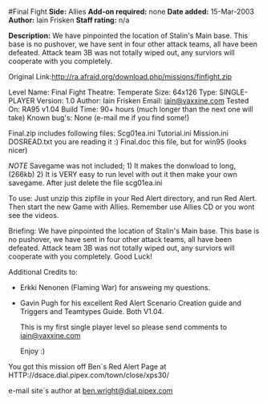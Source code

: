 #Final Fight
**Side:** Allies
**Add-on required:** none
**Date added:** 15-Mar-2003
**Author:** Iain Frisken
**Staff rating:** n/a

**Description:** We have pinpointed the location of Stalin&apos;s Main base. This base is no pushover, we have sent in four other attack teams, all have been defeated.  Attack team 3B was not totally wiped out, any surviors will cooperate with you completely.

Original Link:http://ra.afraid.org/download.php/missions/finfight.zip

Level Name: Final Fight
Theatre: Temperate
Size: 64x126
Type: SINGLE-PLAYER
Version: 1.0
Author: Iain Frisken
Email: iain@vaxxine.com
Tested On: RA95 v1.04
Build Time: 90+ hours (much longer than the next one will take)
Known bug's: None (e-mail me if you find some!)

Final.zip includes following files:
   Scg01ea.ini
   Tutorial.ini
   Mission.ini            
   DOSREAD.txt         you are reading it :)
   Final.doc 	       this file, but for win95 (looks nicer)
   
*NOTE* Savegame was not included;
			1) It makes the donwload to long, (266kb)
			2) It is VERY easy to run level with out 
			   it then make your own savegame.  After 
			   just delete the file scg01ea.ini

To use:
   Just unzip this zipfile in your Red Alert directory, and run Red Alert.
   Then start the new Game with Allies. Remember use Allies CD or you wont
   see the videos.
   
Briefing:
   We have pinpointed the location of Stalin's Main base. This base  is no 
   pushover, we have sent in four other attack teams, all have been 
   defeated.  Attack team 3B was not totally wiped out, any surviors will 
   cooperate with you completely.
   Good Luck!

Additional Credits to:
 - Erkki Nenonen (Flaming War) for answeing my questions.  
 - Gavin Pugh for his excellent Red Alert Scenario Creation guide 
   and Triggers and Teamtypes Guide. Both V1.04.


   This is my first single player level so please send comments to
   iain@vaxxine.com

   Enjoy :)

You got this mission off Ben`s Red Alert Page at HTTP://dsace.dial.pipex.com/town/close/xps30/

e-mail site`s author at ben.wright@dial.pipex.com

